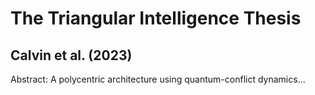 # The Triangular Intelligence Thesis  
## Calvin et al. (2023)  
Abstract: A polycentric architecture using quantum-conflict dynamics...  
